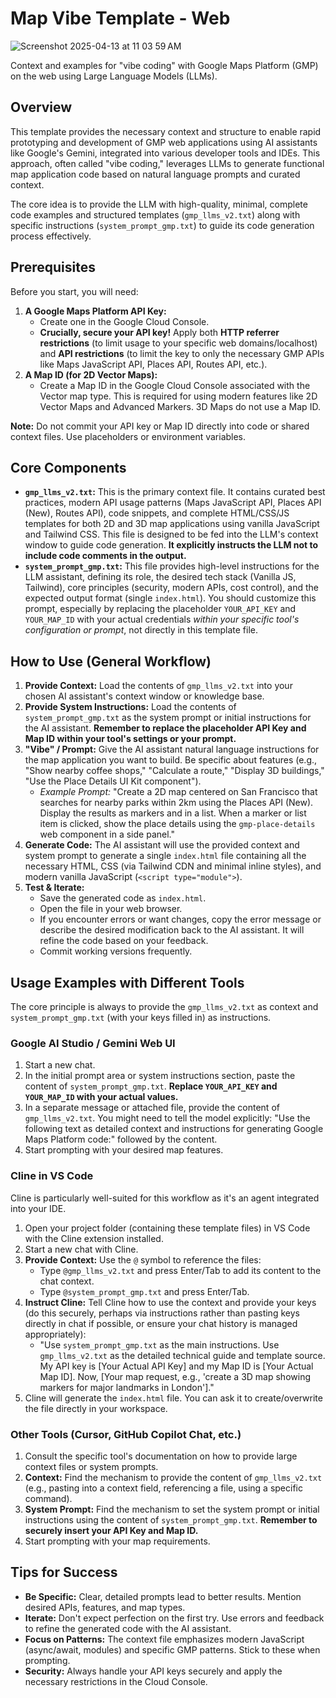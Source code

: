 # Map Vibe Template - Web

![Screenshot 2025-04-13 at 11 03 59 AM](https://github.com/user-attachments/assets/bdea5752-5bcf-4fa6-b12b-6d3e3bbbe00a)

Context and examples for "vibe coding" with Google Maps Platform (GMP) on the web using Large Language Models (LLMs).

## Overview

This template provides the necessary context and structure to enable rapid prototyping and development of GMP web applications using AI assistants like Google's Gemini, integrated into various developer tools and IDEs. This approach, often called "vibe coding," leverages LLMs to generate functional map application code based on natural language prompts and curated context.

The core idea is to provide the LLM with high-quality, minimal, complete code examples and structured templates (`gmp_llms_v2.txt`) along with specific instructions (`system_prompt_gmp.txt`) to guide its code generation process effectively.

## Prerequisites

Before you start, you will need:

1.  **A Google Maps Platform API Key:**
    *   Create one in the Google Cloud Console.
    *   **Crucially, secure your API key!** Apply both **HTTP referrer restrictions** (to limit usage to your specific web domains/localhost) and **API restrictions** (to limit the key to only the necessary GMP APIs like Maps JavaScript API, Places API, Routes API, etc.).
2.  **A Map ID (for 2D Vector Maps):**
    *   Create a Map ID in the Google Cloud Console associated with the Vector map type. This is required for using modern features like 2D Vector Maps and Advanced Markers. 3D Maps do not use a Map ID.

**Note:** Do not commit your API key or Map ID directly into code or shared context files. Use placeholders or environment variables.

## Core Components

*   **`gmp_llms_v2.txt`:** This is the primary context file. It contains curated best practices, modern API usage patterns (Maps JavaScript API, Places API (New), Routes API), code snippets, and complete HTML/CSS/JS templates for both 2D and 3D map applications using vanilla JavaScript and Tailwind CSS. This file is designed to be fed into the LLM's context window to guide code generation. **It explicitly instructs the LLM not to include code comments in the output.**
*   **`system_prompt_gmp.txt`:** This file provides high-level instructions for the LLM assistant, defining its role, the desired tech stack (Vanilla JS, Tailwind), core principles (security, modern APIs, cost control), and the expected output format (single `index.html`). You should customize this prompt, especially by replacing the placeholder `YOUR_API_KEY` and `YOUR_MAP_ID` with your actual credentials *within your specific tool's configuration or prompt*, not directly in this template file.

## How to Use (General Workflow)

1.  **Provide Context:** Load the contents of `gmp_llms_v2.txt` into your chosen AI assistant's context window or knowledge base.
2.  **Provide System Instructions:** Load the contents of `system_prompt_gmp.txt` as the system prompt or initial instructions for the AI assistant. **Remember to replace the placeholder API Key and Map ID within your tool's settings or your prompt.**
3.  **"Vibe" / Prompt:** Give the AI assistant natural language instructions for the map application you want to build. Be specific about features (e.g., "Show nearby coffee shops," "Calculate a route," "Display 3D buildings," "Use the Place Details UI Kit component").
    *   *Example Prompt:* "Create a 2D map centered on San Francisco that searches for nearby parks within 2km using the Places API (New). Display the results as markers and in a list. When a marker or list item is clicked, show the place details using the `gmp-place-details` web component in a side panel."
4.  **Generate Code:** The AI assistant will use the provided context and system prompt to generate a single `index.html` file containing all the necessary HTML, CSS (via Tailwind CDN and minimal inline styles), and modern vanilla JavaScript (`<script type="module">`).
5.  **Test & Iterate:**
    *   Save the generated code as `index.html`.
    *   Open the file in your web browser.
    *   If you encounter errors or want changes, copy the error message or describe the desired modification back to the AI assistant. It will refine the code based on your feedback.
    *   Commit working versions frequently.

## Usage Examples with Different Tools

The core principle is always to provide the `gmp_llms_v2.txt` as context and `system_prompt_gmp.txt` (with your keys filled in) as instructions.

### Google AI Studio / Gemini Web UI

1.  Start a new chat.
2.  In the initial prompt area or system instructions section, paste the content of `system_prompt_gmp.txt`. **Replace `YOUR_API_KEY` and `YOUR_MAP_ID` with your actual values.**
3.  In a separate message or attached file, provide the content of `gmp_llms_v2.txt`. You might need to tell the model explicitly: "Use the following text as detailed context and instructions for generating Google Maps Platform code:" followed by the content.
4.  Start prompting with your desired map features.

### Cline in VS Code

Cline is particularly well-suited for this workflow as it's an agent integrated into your IDE.

1.  Open your project folder (containing these template files) in VS Code with the Cline extension installed.
2.  Start a new chat with Cline.
3.  **Provide Context:** Use the `@` symbol to reference the files:
    *   Type `@gmp_llms_v2.txt` and press Enter/Tab to add its content to the chat context.
    *   Type `@system_prompt_gmp.txt` and press Enter/Tab.
4.  **Instruct Cline:** Tell Cline how to use the context and provide your keys (do this securely, perhaps via instructions rather than pasting keys directly in chat if possible, or ensure your chat history is managed appropriately):
    *   "Use `system_prompt_gmp.txt` as the main instructions. Use `gmp_llms_v2.txt` as the detailed technical guide and template source. My API key is [Your Actual API Key] and my Map ID is [Your Actual Map ID]. Now, [Your map request, e.g., 'create a 3D map showing markers for major landmarks in London']."
5.  Cline will generate the `index.html` file. You can ask it to create/overwrite the file directly in your workspace.

### Other Tools (Cursor, GitHub Copilot Chat, etc.)

1.  Consult the specific tool's documentation on how to provide large context files or system prompts.
2.  **Context:** Find the mechanism to provide the content of `gmp_llms_v2.txt` (e.g., pasting into a context field, referencing a file, using a specific command).
3.  **System Prompt:** Find the mechanism to set the system prompt or initial instructions using the content of `system_prompt_gmp.txt`. **Remember to securely insert your API Key and Map ID.**
4.  Start prompting with your map requirements.

## Tips for Success

*   **Be Specific:** Clear, detailed prompts lead to better results. Mention desired APIs, features, and map types.
*   **Iterate:** Don't expect perfection on the first try. Use errors and feedback to refine the generated code with the AI assistant.
*   **Focus on Patterns:** The context file emphasizes modern JavaScript (async/await, modules) and specific GMP patterns. Stick to these when prompting.
*   **Security:** Always handle your API keys securely and apply the necessary restrictions in the Cloud Console.
